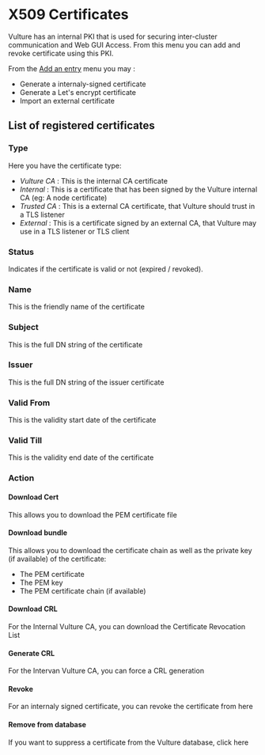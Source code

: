 # X509 Certificates

Vulture has an internal PKI that is used for securing inter-cluster communication and Web GUI Access.
From this menu you can add and revoke certificate using this PKI.

From the [Add an entry](/system/pki/edit/) menu you may :
 * Generate a internaly-signed certificate
 * Generate a Let's encrypt certificate
 * Import an external certificate

## List of registered certificates

### Type

Here you have the certificate type:
 * *Vulture CA* : This is the internal CA certificate
 * *Internal* : This is a certificate that has been signed by the Vulture internal CA (eg: A node certificate)
 * *Trusted CA* : This is a external CA certificate, that Vulture should trust in a TLS listener 
 * *External* : This is a certificate signed by an external CA, that Vulture may use in a TLS listener or TLS client

### Status

Indicates if the certificate is valid or not (expired / revoked).

### Name

This is the friendly name of the certificate

### Subject

This is the full DN string of the certificate

### Issuer

This is the full DN string of the issuer certificate

### Valid From

This is the validity start date of the certificate

### Valid Till

This is the validity end date of the certificate

### Action

#### Download Cert

This allows you to download the PEM certificate file

#### Download bundle

This allows you to download the certificate chain as well as the private key (if available) of the certificate:
* The PEM certificate
* The PEM key
* The PEM certificate chain (if available)

#### Download CRL

For the Internal Vulture CA, you can download the Certificate Revocation List

#### Generate CRL

For the Intervan Vulture CA, you can force a CRL generation

#### Revoke

For an internaly signed certificate, you can revoke the certificate from here

#### Remove from database

If you want to suppress a certificate from the Vulture database, click here